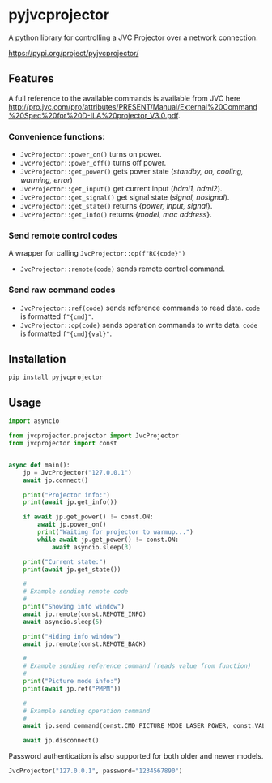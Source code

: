 # pyjvcprojector

A python library for controlling a JVC Projector over a network connection.

https://pypi.org/project/pyjvcprojector/

## Features

A full reference to the available commands is available from JVC here
http://pro.jvc.com/pro/attributes/PRESENT/Manual/External%20Command%20Spec%20for%20D-ILA%20projector_V3.0.pdf.

### Convenience functions:
* `JvcProjector::power_on()` turns on power.
* `JvcProjector::power_off()` turns off power.
* `JvcProjector::get_power()` gets power state (_standby, on, cooling, warming, error_)
* `JvcProjector::get_input()` get current input (_hdmi1, hdmi2_).
* `JvcProjector::get_signal()` get signal state (_signal, nosignal_).
* `JvcProjector::get_state()` returns {_power, input, signal_}.
* `JvcProjector::get_info()` returns {_model, mac address_}.

### Send remote control codes
A wrapper for calling `JvcProjector::op(f"RC{code}")`
* `JvcProjector::remote(code)` sends remote control command.

### Send raw command codes
* `JvcProjector::ref(code)` sends reference commands to read data. `code` is formatted `f"{cmd}"`.
* `JvcProjector::op(code)` sends operation commands to write data. `code` is formatted `f"{cmd}{val}"`.

## Installation

```
pip install pyjvcprojector
```

## Usage

```python
import asyncio

from jvcprojector.projector import JvcProjector
from jvcprojector import const


async def main():
    jp = JvcProjector("127.0.0.1")
    await jp.connect()

    print("Projector info:")
    print(await jp.get_info())

    if await jp.get_power() != const.ON:
        await jp.power_on()
        print("Waiting for projector to warmup...")
        while await jp.get_power() != const.ON:
            await asyncio.sleep(3)

    print("Current state:")
    print(await jp.get_state())

    #
    # Example sending remote code
    #
    print("Showing info window")
    await jp.remote(const.REMOTE_INFO)
    await asyncio.sleep(5)

    print("Hiding info window")
    await jp.remote(const.REMOTE_BACK)

    #
    # Example sending reference command (reads value from function)
    #
    print("Picture mode info:")
    print(await jp.ref("PMPM"))

    #
    # Example sending operation command
    #
    await jp.send_command(const.CMD_PICTURE_MODE_LASER_POWER, const.VAL_LASER_POWER[1])

    await jp.disconnect()
```

Password authentication is also supported for both older and newer models.

```python
JvcProjector("127.0.0.1", password="1234567890")
```